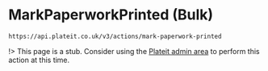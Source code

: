# MarkPaperworkPrinted (Bulk)

`https://api.plateit.co.uk/v3/actions/mark-paperwork-printed`

!> This page is a stub. Consider using the [Plateit admin area](https://admin.plateit.co.uk) to perform this action at this time.